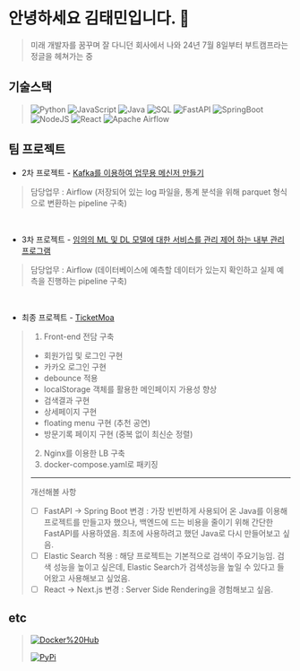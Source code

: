 # 안녕하세요 김태민입니다. 👋
> 미래 개발자를 꿈꾸며 잘 다니던 회사에서 나와 24년 7월 8일부터 부트캠프라는 정글을 헤쳐가는 중

<!--
**Mingk42/Mingk42** is a ✨ _special_ ✨ repository because its `README.md` (this file) appears on your GitHub profile.

Here are some ideas to get you started:

- 🔭 I’m currently working on ...
- 🌱 I’m currently learning ...
- 👯 I’m looking to collaborate on ...
- 🤔 I’m looking for help with ...
- 💬 Ask me about ...
- 📫 How to reach me: ...
- 😄 Pronouns: ...
- ⚡ Fun fact: ...
-->

## 기술스택

> ![Python](https://img.shields.io/badge/python-3670A0?style=for-the-badge&logo=python&logoColor=ffdd54)
> ![JavaScript](https://img.shields.io/badge/javascript-%23323330.svg?style=for-the-badge&logo=javascript&logoColor=%23F7DF1E)
> ![Java](https://img.shields.io/badge/java-%23ED8B00.svg?style=for-the-badge&logo=openjdk&logoColor=white)
> ![SQL](https://img.shields.io/badge/SQL-669DF6?style=for-the-badge&logo=sql&logoColor=FFF)
> ![FastAPI](https://img.shields.io/badge/FastAPI-005571?style=for-the-badge&logo=fastapi)
> ![SpringBoot](https://img.shields.io/badge/spring%20boot-6DB33F.svg?style=for-the-badge&logo=springboot&logoColor=white)
> ![NodeJS](https://img.shields.io/badge/node.js-6DA55F?style=for-the-badge&logo=node.js&logoColor=white)
> ![React](https://img.shields.io/badge/react-%2320232a.svg?style=for-the-badge&logo=react&logoColor=%2361DAFB)
> ![Apache Airflow](https://img.shields.io/badge/Apache%20Airflow-017CEE?style=for-the-badge&logo=Apache%20Airflow&logoColor=white)

<!-- 
## 회고
> [회고 블로그](https://mingk42.github.io/bloGit/)
일일을 모아서 주간에 적고, 주간을 모아서 월간에 적으면 좋은 컨텐츠가 될지도? -->

## 팀 프로젝트
- 2차 프로젝트 - [Kafka를 이용하여 업무용 메신저 만들기](https://github.com/pladata-encore/DE32-2rd_team3)
> 담당업무 : Airflow (저장되어 있는 log 파일을, 통계 분석을 위해 parquet 형식으로 변환하는 pipeline 구축)
<br/>

- 3차 프로젝트 - [임의의 ML 및 DL 모델에 대한 서비스를 관리 제어 하는 내부 관리 프로그램](https://github.com/pladata-encore/DE32-3rd_team2)
> 담당업무 : Airflow (데이터베이스에 예측할 데이터가 있는지 확인하고 실제 예측을 진행하는 pipeline 구축)
<br/>

- 최종 프로젝트 - [TicketMoa](https://github.com/Team1-TU-tech/DE32-fin-1team-TU_Tech-TicketMoa)
> 1. Front-end 전담 구축
> - 회원가입 및 로그인 구현
> - 카카오 로그인 구현
> - debounce 적용
> - localStorage 객체를 활용한 메인페이지 가용성 향상
> - 검색결과 구현
> - 상세페이지 구현
> - floating menu 구현 (추천 공연)
> - 방문기록 페이지 구현 (중복 없이 최신순 정렬)
> 2. Nginx를 이용한 LB 구축
> 3. docker-compose.yaml로 패키징
> ---
> 개선해볼 사항
> - [ ] FastAPI -> Spring Boot 변경 : 가장 빈번하게 사용되어 온 Java를 이용해 프로젝트를 만들고자 했으나, 백엔드에 드는 비용을 줄이기 위해 간단한 FastAPI를 사용하였음. 최초에 사용하려고 했던 Java로 다시 만들어보고 싶음.
> - [ ] Elastic Search 적용 : 해당 프로젝트는 기본적으로 검색이 주요기능임. 검색 성능을 높이고 싶은데, Elastic Search가 검색성능을 높일 수 있다고 들어왔고 사용해보고 싶었음.
> - [ ] React -> Next.js 변경 : Server Side Rendering을 경험해보고 싶음.

## etc
> [![Docker%20Hub](https://img.shields.io/badge/docker%20hub-%230db7ed.svg?style=for-the-badge&logo=docker&logoColor=white)](https://hub.docker.com/u/mingk42)
>
> [![PyPi](https://img.shields.io/badge/pypi-%23ececec.svg?style=for-the-badge&logo=pypi&logoColor=1f73b7)](https://pypi.org/user/ming42/)
